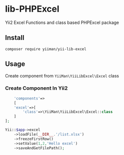 # lib-PHPExcel
Yii2 Excel Functions and class based PHPExcel package
## Install
``composer require yiiman/yii-lib-excel``
## Usage
Create component from ```YiiMan\YiiLibExcel\Excel``` class

### Create Component In Yii2
```php
    'components'=>
    [
    'excel'=>[
        'class'=>\YiiMan\YiiLibExcel\Excel::class
    ]  
];
```

```php
Yii::$app->excel
    ->loadFile(__DIR__.'/list.xlsx')
    ->freezeFirstRow()
    ->setValue(1,2,'Hello excel')
    ->saveAndGetFilePath();
```